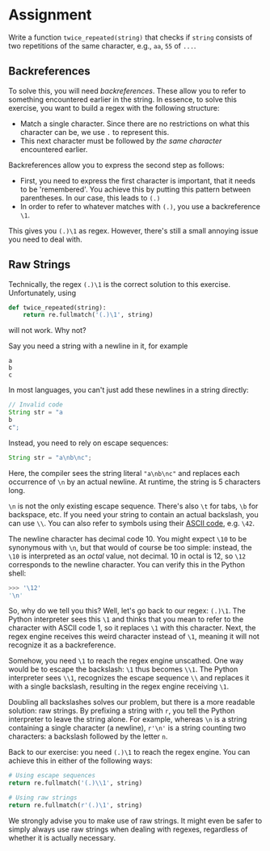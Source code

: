 # Assignment

Write a function `twice_repeated(string)` that checks if `string`
consists of two repetitions of the same character, e.g., `aa`, `55` of `...`.

## Backreferences

To solve this, you will need _backreferences_. These allow you
to refer to something encountered earlier in the string.
In essence, to solve this exercise, you want to build a regex with the following structure:

- Match a single character. Since there are no restrictions on what this character can be, we use `.` to represent this.
- This next character must be followed by _the same character_ encountered earlier.

Backreferences allow you to express the second step as follows:

- First, you need to express the first character is important, that it needs to be 'remembered'. You achieve this by putting this pattern between parentheses. In our case, this leads to `(.)`
- In order to refer to whatever matches with `(.)`, you use a backreference `\1`.

This gives you `(.)\1` as regex. However, there's still a small annoying issue you need to deal with.

## Raw Strings

Technically, the regex `(.)\1` is the correct solution to this exercise. Unfortunately, using

```python
def twice_repeated(string):
    return re.fullmatch('(.)\1', string)
```

will not work. Why not?

Say you need a string with a newline in it, for example

```text
a
b
c
```

In most languages, you can't just add these newlines in a string directly:

```java
// Invalid code
String str = "a
b
c";
```

Instead, you need to rely on escape sequences:

```java
String str = "a\nb\nc";
```

Here, the compiler sees the string literal `"a\nb\nc"` and replaces
each occurrence of `\n` by an actual newline. At runtime,
the string is 5 characters long.

`\n` is not the only existing escape sequence. There's also `\t` for tabs,
`\b` for backspace, etc. If you need your string to contain an actual backslash, you can use `\\`. You can also refer to symbols using their
[ASCII code](http://www.asciitable.com/), e.g. `\42`.

The newline character has decimal code 10. You might expect `\10` to be synonymous with `\n`, but that would of course be too simple: instead, the `\10` is interpreted
as an _octal_ value, not decimal. 10 in octal is 12, so `\12` corresponds to the newline character. You can verify this in the Python shell:

```python
>>> '\12'
'\n'
```

So, why do we tell you this? Well, let's go back to our regex: `(.)\1`.
The Python interpreter sees this `\1` and thinks that you mean
to refer to the character with ASCII code 1, so it replaces
`\1` with this character. Next, the regex engine receives
this weird character instead of `\1`, meaning it will not
recognize it as a backreference.

Somehow, you need `\1` to reach the regex engine unscathed. One way would
be to escape the backslash: `\1` thus becomes `\\1`. The Python interpreter
sees `\\1`, recognizes the escape sequence `\\` and replaces it with a single backslash,
resulting in the regex engine receiving `\1`.

Doubling all backslashes solves our problem, but there is a more readable
solution: raw strings. By prefixing a string with `r`, you tell
the Python interpreter to leave the string alone.
For example, whereas `\n` is a string containing a single character (a newline),
`r'\n'` is a string counting two characters: a backslash followed by the letter `n`.

Back to our exercise: you need `(.)\1` to reach the regex engine.
You can achieve this in either of the following ways:

```python
# Using escape sequences
return re.fullmatch('(.)\\1', string)

# Using raw strings
return re.fullmatch(r'(.)\1', string)
```

We strongly advise you to make use of raw strings. It might even
be safer to simply always use raw strings when dealing with
regexes, regardless of whether it is actually necessary.
